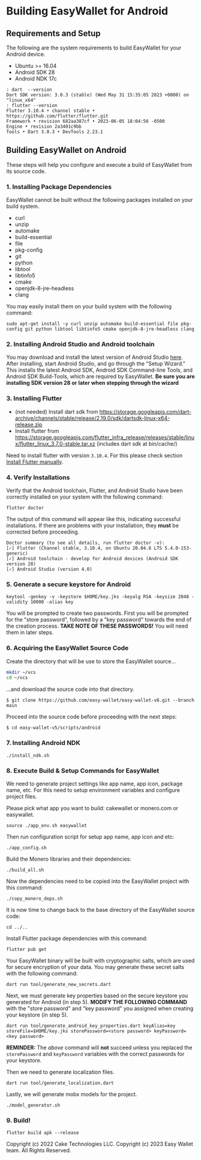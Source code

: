 # Building EasyWallet for Android

## Requirements and Setup

The following are the system requirements to build EasyWallet for your Android device.

 * Ubuntu >= 16.04 
 * Android SDK 28
 * Android NDK 17c

```
: dart  --version
Dart SDK version: 3.0.3 (stable) (Wed May 31 15:35:05 2023 +0000) on "linux_x64"
: flutter --version
Flutter 3.10.4 • channel stable • https://github.com/flutter/flutter.git
Framework • revision 682aa387cf • 2023-06-05 18:04:56 -0500
Engine • revision 2a3401c9bb
Tools • Dart 3.0.3 • DevTools 2.23.1
```

## Building EasyWallet on Android

These steps will help you configure and execute a build of EasyWallet from its source code.

### 1. Installing Package Dependencies

EasyWallet cannot be built without the following packages installed on your build system.

  - curl
  - unzip
  - automake
  - build-essential
  - file
  - pkg-config
  - git
  - python
  - libtool
  - libtinfo5
  - cmake
  - openjdk-8-jre-headless
  - clang

You may easily install them on your build system with the following command:

`sudo apt-get install -y curl unzip automake build-essential file pkg-config git python libtool libtinfo5 cmake openjdk-8-jre-headless clang`

### 2. Installing Android Studio and Android toolchain

You may download and install the latest version of Android Studio [here](https://developer.android.com/studio#downloads). After installing, start Android Studio, and go through the "Setup Wizard." This installs the latest Android SDK, Android SDK Command-line Tools, and Android SDK Build-Tools, which are required by EasyWallet. **Be sure you are installing SDK version 28 or later when stepping through the wizard**

### 3. Installing Flutter

 * (not needed) Install dart sdk from https://storage.googleapis.com/dart-archive/channels/stable/release/2.19.0/sdk/dartsdk-linux-x64-release.zip
 * Install flutter from https://storage.googleapis.com/flutter_infra_release/releases/stable/linux/flutter_linux_3.7.0-stable.tar.xz (includes 
   dart sdk at bin/cache/)

Need to install flutter with version `3.10.4`. For this please check section [Install Flutter manually](https://docs.flutter.dev/get-started/install/linux#install-flutter-manually).

### 4. Verify Installations

Verify that the Android toolchain, Flutter, and Android Studio have been correctly installed on your system with the following command:

`flutter doctor`

The output of this command will appear like this, indicating successful installations. If there are problems with your installation, they **must** be corrected before proceeding.
```
Doctor summary (to see all details, run flutter doctor -v):
[✓] Flutter (Channel stable, 3.10.4, on Ubuntu 20.04.6 LTS 5.4.0-153-generic)
[✓] Android toolchain - develop for Android devices (Android SDK version 28)
[✓] Android Studio (version 4.0)
```

### 5. Generate a secure keystore for Android

`keytool -genkey -v -keystore $HOME/key.jks -keyalg RSA -keysize 2048 -validity 10000 -alias key`

You will be prompted to create two passwords. First you will be prompted for the "store password", followed by a "key password" towards the end of the creation process. **TAKE NOTE OF THESE PASSWORDS!** You will need them in later steps. 

### 6. Acquiring the EasyWallet Source Code

Create the directory that will be use to store the EasyWallet source...

```bash
mkdir ~/vcs
cd ~/vcs
```

...and download the source code into that directory.

`$ git clone https://github.com/easy-wallet/easy-wallet-v6.git --branch main`

Proceed into the source code before proceeding with the next steps:

`$ cd easy-wallet-v5/scripts/android`

### 7. Installing Android NDK

`./install_ndk.sh`

### 8. Execute Build & Setup Commands for EasyWallet

We need to generate project settings like app name, app icon, package name, etc. For this need to setup environment variables and configure project files. 

Please pick what app you want to build: cakewallet or monero.com or easywallet.

`source ./app_env.sh easywallet`

Then run configuration script for setup app name, app icon and etc:

`./app_config.sh`  

Build the Monero libraries and their dependencies:

`./build_all.sh`

Now the dependencies need to be copied into the EasyWallet project with this command:

`./copy_monero_deps.sh`

It is now time to change back to the base directory of the EasyWallet source code:

`cd ../..`

Install Flutter package dependencies with this command:

`flutter pub get`

Your EasyWallet binary will be built with cryptographic salts, which are used for secure encryption of your data.
You may generate these secret salts with the following command:

`dart run tool/generate_new_secrets.dart`

Next, we must generate key properties based on the secure keystore you generated for Android (in step 5).
**MODIFY THE FOLLOWING COMMAND** with the "store password" and "key password" you assigned when creating your keystore (in step 5).

`dart run tool/generate_android_key_properties.dart keyAlias=key storeFile=$HOME/key.jks storePassword=<store password> keyPassword=<key password>`

**REMINDER:** The *above* command will **not** succeed unless you replaced the `storePassword` and `keyPassword` variables
with the correct passwords for your keystore.

Then we need to generate localization files.

`dart run tool/generate_localization.dart`

Lastly, we will generate mobx models for the project.

`./model_generator.sh`

### 9. Build!

`flutter build apk --release`

Copyright (c) 2022 Cake Technologies LLC.
Copyright (c) 2023 Easy Wallet team. All Rights Reserved.
